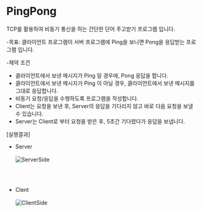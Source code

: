 # PingPong
TCP를 활용하여 비동기 통신을 하는 간단한 단어 주고받기 프로그램 입니다.

-목표: 클라이언트 프로그램이 서버 프로그램에 Ping을 보니면 Pong을 응답받는 프로그램 입니다.

-제약 조건
  - 클라이언트에서 보낸 메시지가 Ping 일 경우에, Pong 응답을 합니다.
  - 클라이언트에서 보낸 메시지가 Ping 이 아닐 경우, 클라이언트에서 보낸 메시지를 그대로 응답합니다.
  - 비동기 요청/응답을 수행하도록 프로그램을 작성합니다.
  - Client는 요청을 보낸 후, Server의 응답을 기다리지 않고 바로 다음 요청을 보낼 수 있습니다.
  - Server는 Client로 부터 요청을 받은 후, 5초간 기다렸다가 응답을 보냅니다.


[실행결과]
- Server
<br><br>
![ServerSide](https://github.com/ShinMinOh/PingPong/assets/74702677/a9c9b31d-ff70-4bb6-8607-d1b762fdeb2c)

<br><br>

- Clent
<br><br>
![ClientSide](https://github.com/ShinMinOh/PingPong/assets/74702677/b74d714a-b384-41c6-8adf-7a016775dc9a)
